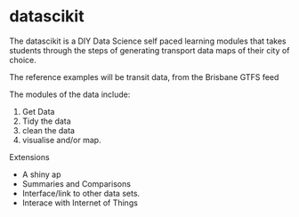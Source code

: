 # datascikit

The datascikit is a DIY Data Science self paced learning modules that takes students through the steps of generating transport data maps of their city of choice. 

The reference examples will be transit data, from the Brisbane GTFS feed

The modules of the data include: 

1. Get Data 
2. Tidy the data 
3. clean the data 
4. visualise and/or map. 

Extensions 

* A shiny ap
* Summaries and Comparisons
* Interface/link to other data sets. 
* Interace with Internet of Things 

